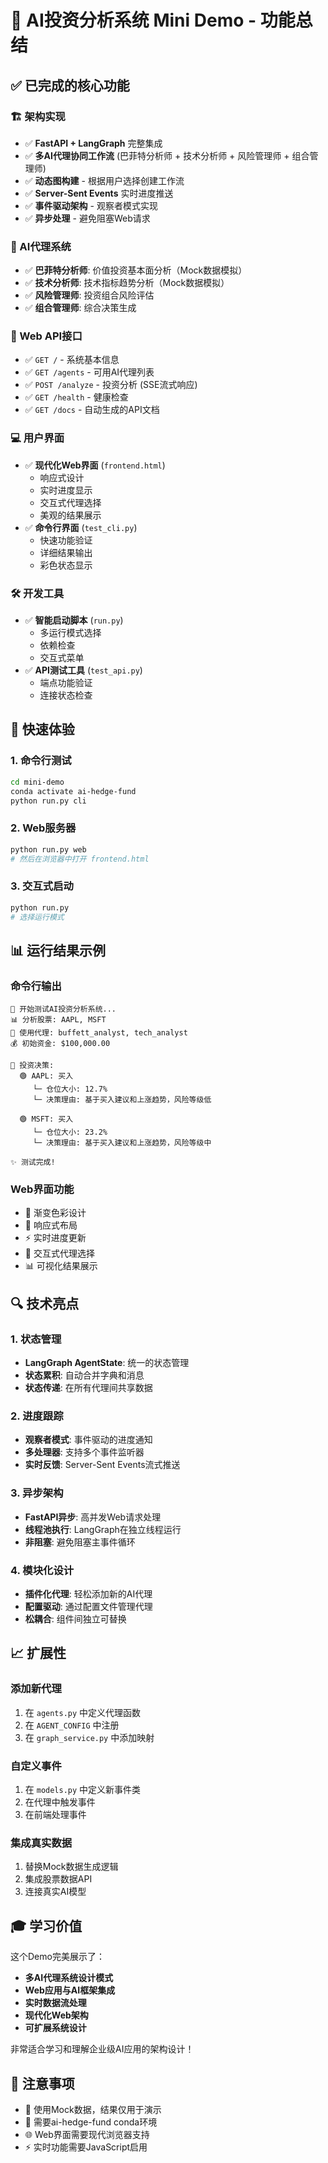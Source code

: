 # 🎯 AI投资分析系统 Mini Demo - 功能总结

## ✅ 已完成的核心功能

### 🏗️ 架构实现
- ✅ **FastAPI + LangGraph** 完整集成
- ✅ **多AI代理协同工作流** (巴菲特分析师 + 技术分析师 + 风险管理师 + 组合管理师)
- ✅ **动态图构建** - 根据用户选择创建工作流
- ✅ **Server-Sent Events** 实时进度推送
- ✅ **事件驱动架构** - 观察者模式实现
- ✅ **异步处理** - 避免阻塞Web请求

### 🤖 AI代理系统
- ✅ **巴菲特分析师**: 价值投资基本面分析（Mock数据模拟）
- ✅ **技术分析师**: 技术指标趋势分析（Mock数据模拟）
- ✅ **风险管理师**: 投资组合风险评估
- ✅ **组合管理师**: 综合决策生成

### 🔧 Web API接口
- ✅ `GET /` - 系统基本信息
- ✅ `GET /agents` - 可用AI代理列表
- ✅ `POST /analyze` - 投资分析 (SSE流式响应)
- ✅ `GET /health` - 健康检查
- ✅ `GET /docs` - 自动生成的API文档

### 💻 用户界面
- ✅ **现代化Web界面** (`frontend.html`)
  - 响应式设计
  - 实时进度显示
  - 交互式代理选择
  - 美观的结果展示
- ✅ **命令行界面** (`test_cli.py`)
  - 快速功能验证
  - 详细结果输出
  - 彩色状态显示

### 🛠️ 开发工具
- ✅ **智能启动脚本** (`run.py`)
  - 多运行模式选择
  - 依赖检查
  - 交互式菜单
- ✅ **API测试工具** (`test_api.py`)
  - 端点功能验证
  - 连接状态检查

## 🚀 快速体验

### 1. 命令行测试
```bash
cd mini-demo
conda activate ai-hedge-fund
python run.py cli
```

### 2. Web服务器
```bash
python run.py web
# 然后在浏览器中打开 frontend.html
```

### 3. 交互式启动
```bash
python run.py
# 选择运行模式
```

## 📊 运行结果示例

### 命令行输出
```
🚀 开始测试AI投资分析系统...
📊 分析股票: AAPL, MSFT
🤖 使用代理: buffett_analyst, tech_analyst
💰 初始资金: $100,000.00

🎯 投资决策:
  🟢 AAPL: 买入
     └─ 仓位大小: 12.7%
     └─ 决策理由: 基于买入建议和上涨趋势，风险等级低

  🟢 MSFT: 买入
     └─ 仓位大小: 23.2%
     └─ 决策理由: 基于买入建议和上涨趋势，风险等级中

✨ 测试完成!
```

### Web界面功能
- 🎨 渐变色彩设计
- 📱 响应式布局
- ⚡ 实时进度更新
- 🎯 交互式代理选择
- 📊 可视化结果展示

## 🔍 技术亮点

### 1. 状态管理
- **LangGraph AgentState**: 统一的状态管理
- **状态累积**: 自动合并字典和消息
- **状态传递**: 在所有代理间共享数据

### 2. 进度跟踪
- **观察者模式**: 事件驱动的进度通知
- **多处理器**: 支持多个事件监听器
- **实时反馈**: Server-Sent Events流式推送

### 3. 异步架构
- **FastAPI异步**: 高并发Web请求处理
- **线程池执行**: LangGraph在独立线程运行
- **非阻塞**: 避免阻塞主事件循环

### 4. 模块化设计
- **插件化代理**: 轻松添加新的AI代理
- **配置驱动**: 通过配置文件管理代理
- **松耦合**: 组件间独立可替换

## 📈 扩展性

### 添加新代理
1. 在 `agents.py` 中定义代理函数
2. 在 `AGENT_CONFIG` 中注册
3. 在 `graph_service.py` 中添加映射

### 自定义事件
1. 在 `models.py` 中定义新事件类
2. 在代理中触发事件
3. 在前端处理事件

### 集成真实数据
1. 替换Mock数据生成逻辑
2. 集成股票数据API
3. 连接真实AI模型

## 🎓 学习价值

这个Demo完美展示了：
- **多AI代理系统设计模式**
- **Web应用与AI框架集成**
- **实时数据流处理**
- **现代化Web架构**
- **可扩展系统设计**

非常适合学习和理解企业级AI应用的架构设计！

## 📝 注意事项

- 🎯 使用Mock数据，结果仅用于演示
- 🔧 需要ai-hedge-fund conda环境
- 🌐 Web界面需要现代浏览器支持
- ⚡ 实时功能需要JavaScript启用 